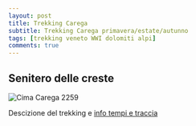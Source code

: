 ```yaml
---
layout: post
title: Trekking Carega
subtitle: Trekking Carega primavera/estate/autunno
tags: [trekking veneto WWI dolomiti alpi]
comments: true
---
```


## Senitero delle creste

![Cima Carega 2259](https://www.goodtrekking.it/wp-content/uploads/2018/12/shutterstock_742075159-740x305.jpg)
                   
Descizione del trekking e [info tempi e traccia](https://www.vienormali.it/montagna/cima_scheda.asp?cod=3024)
